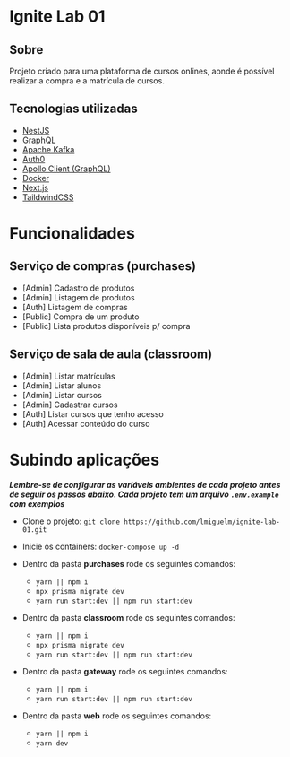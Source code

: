 # Ignite Lab 01

## Sobre

Projeto criado para uma plataforma de cursos onlines, aonde é possível realizar a compra e a matrícula de cursos.

## Tecnologias utilizadas

- [NestJS](https://nestjs.com/)
- [GraphQL](https://graphql.org/)
- [Apache Kafka](https://graphql.org/)
- [Auth0](https://auth0.com/)
- [Apollo Client (GraphQL)](https://nestjs.com/)
- [Docker](https://www.docker.com/)
- [Next.js](https://nextjs.org/)
- [TaildwindCSS](https://tailwindui.com/)

# Funcionalidades

## Serviço de compras (purchases)

- [Admin] Cadastro de produtos
- [Admin] Listagem de produtos
- [Auth] Listagem de compras
- [Public] Compra de um produto
- [Public] Lista produtos disponíveis p/ compra

## Serviço de sala de aula (classroom)

- [Admin] Listar matrículas
- [Admin] Listar alunos
- [Admin] Listar cursos
- [Admin] Cadastrar cursos
- [Auth] Listar cursos que tenho acesso
- [Auth] Acessar conteúdo do curso

# Subindo aplicações

**_Lembre-se de configurar as variáveis ambientes de cada projeto antes de seguir os passos abaixo. Cada projeto tem um arquivo `.env.example` com exemplos_**

- Clone o projeto: `git clone https://github.com/lmiguelm/ignite-lab-01.git`

- Inicie os containers: `docker-compose up -d`

- Dentro da pasta **purchases** rode os seguintes comandos:

  - `yarn || npm i`
  - `npx prisma migrate dev`
  - `yarn run start:dev || npm run start:dev`

- Dentro da pasta **classroom** rode os seguintes comandos:
  - `yarn || npm i`
  - `npx prisma migrate dev`
  - `yarn run start:dev || npm run start:dev`
- Dentro da pasta **gateway** rode os seguintes comandos:

  - `yarn || npm i`
  - `yarn run start:dev || npm run start:dev`

- Dentro da pasta **web** rode os seguintes comandos:
  - `yarn || npm i`
  - `yarn dev`
